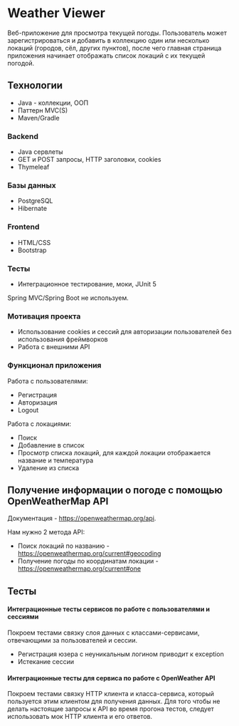 # Weather Viewer
Веб-приложение для просмотра текущей погоды. Пользователь может зарегистрироваться и добавить в коллекцию один или несколько локаций (городов, сёл, других пунктов), после чего главная страница приложения начинает отображать список локаций с их текущей погодой.

## Технологии

- Java - коллекции, ООП
- Паттерн MVC(S)
- Maven/Gradle
### Backend
- Java сервлеты
- GET и POST запросы, HTTP заголовки, cookies
- Thymeleaf
### Базы данных
- PostgreSQL
- Hibernate
### Frontend
- HTML/CSS
- Bootstrap
### Тесты
- Интеграционное тестирование, моки, JUnit 5

Spring MVC/Spring Boot не используем.

### Мотивация проекта
- Использование cookies и сессий для авторизации пользователей без использования фреймворков
- Работа с внешними API

### Функционал приложения
Работа с пользователями:

- Регистрация
- Авторизация
- Logout

Работа с локациями:

- Поиск
- Добавление в список
- Просмотр списка локаций, для каждой локации отображается название и температура
- Удаление из списка


## Получение информации о погоде с помощью OpenWeatherMap API
Документация - https://openweathermap.org/api.

Нам нужно 2 метода API:

- Поиск локаций по названию - https://openweathermap.org/current#geocoding
- Получение погоды по координатам локации - https://openweathermap.org/current#one

## Тесты
#### Интеграционные тесты сервисов по работе с пользователями и сессиями
Покроем тестами связку слоя данных с классами-сервисами, отвечающими за пользователей и сессии.

- Регистрация юзера с неуникальным логином приводит к exception
- Истекание сессии
#### Интеграционные тесты для сервиса по работе с OpenWeather API
Покроем тестами связку HTTP клиента и класса-сервиса, который пользуется этим клиентом для получения данных.
Для того чтобы не делать настоящие запросы к API во время прогона тестов, следует использовать мок HTTP клиента и его ответов.
